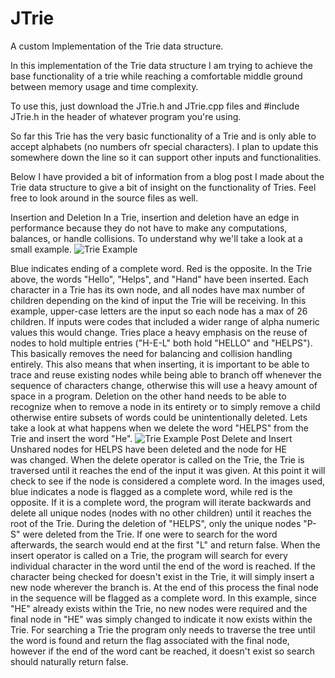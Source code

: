 # JTrie
A custom Implementation of the Trie data structure.

In this implementation of the Trie data structure I am trying to achieve the base functionality of a trie while reaching a comfortable middle ground between memory usage and time complexity.

To use this, just download the JTrie.h and JTrie.cpp files and #include JTrie.h in the header of whatever program you're using.

So far this Trie has the very basic functionality of a Trie and is only able to accept alphabets (no numbers ofr special characters). I plan to update this somewhere down the line so it can support other inputs and functionalities.

Below I have provided a bit of information from a blog post I made about the Trie data structure to give a bit of insight on the functionality of Tries. Feel free to look around in the source files as well.

Insertion and Deletion
In a Trie, insertion and deletion have an edge in performance because they do not have to make any computations, balances, or handle collisions. To understand why we'll take a look at a small example. ![Trie Example](https://user-images.githubusercontent.com/47875741/113561373-17ca5300-95ca-11eb-8c22-8cf63150cdaa.png)

Blue indicates ending of a complete word. Red is the opposite. In the Trie above, the words "Hello", "Helps", and "Hand" have been inserted. Each character in a Trie has its own node, and all nodes have max number of children depending on the kind of input the Trie will be receiving. In this example, upper-case letters are the input so each node has a max of 26 children. If inputs were codes that included a wider range of alpha numeric values this would change. Tries place a heavy emphasis on the reuse of nodes to hold multiple entries ("H-E-L" both hold "HELLO" and "HELPS"). This basically removes the need for balancing and collision handling entirely. This also means that when inserting, it is important to be able to trace and reuse existing nodes while being able to branch off whenever the sequence of characters change, otherwise this will use a heavy amount of space in a program. Deletion on the other hand needs to be able to recognize when to remove a node in its entirety or to simply remove a child otherwise entire subsets of words could be unintentionally deleted. Lets take a look at what happens when we delete the word "HELPS" from the Trie and insert the word "He".
![Trie Example Post Delete and Insert](https://user-images.githubusercontent.com/47875741/113561386-1ef16100-95ca-11eb-84be-3b2a774067d9.png)
Unshared nodes for HELPS have been deleted and the node for HE was changed. When the delete operator is called on the Trie, the Trie is traversed until it reaches the end of the input it was given. At this point it will check to see if the node is considered a complete word. In the images used, blue indicates a node is flagged as a complete word, while red is the opposite. If it is a complete word, the program will iterate backwards and delete all unique nodes (nodes with no other children) until it reaches the root of the Trie. During the deletion of "HELPS", only the unique nodes "P-S" were deleted from the Trie. If one were to search for the word afterwards, the search would end at the first "L" and return false. When the insert operator is called on a Trie, the program will search for every individual character in the word until the end of the word is reached. If the character being checked for doesn't exist in the Trie, it will simply insert a new node wherever the branch is. At the end of this process the final node in the sequence will be flagged as a complete word. In this example, since "HE" already exists within the Trie, no new nodes were required and the final node in "HE" was simply changed to indicate it now exists within the Trie. For searching a Trie the program only needs to traverse the tree until the word is found and return the flag associated with the final node, however if the end of the word cant be reached, it doesn't exist so search should naturally return false.
